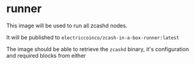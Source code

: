 # runner

This image will be used to run all zcashd nodes.

It will be published to `electriccoinco/zcash-in-a-box-runner:latest`

The image should be able to retrieve the `zcashd` binary, it's configuration and required blocks from either 

